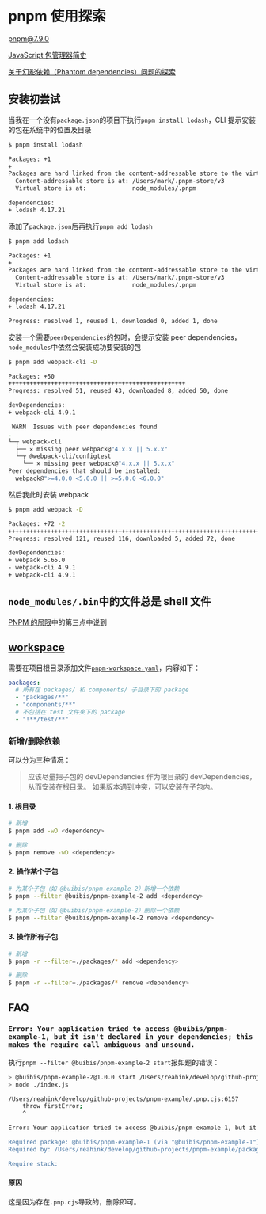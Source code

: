 # pnpm 使用探索

pnpm@7.9.0

[JavaScript 包管理器简史](https://github.com/zqinmiao/js-coding-rover/docs/yarn/javascript-package-manager-history/index.md)

[关于幻影依赖（Phantom dependencies）问题的探索](./docs/phantom-dependencies.md)

## 安装初尝试

当我在一个没有`package.json`的项目下执行`pnpm install lodash`，CLI 提示安装的包在系统中的位置及目录

```bash
$ pnpm install lodash

Packages: +1
+
Packages are hard linked from the content-addressable store to the virtual store.
  Content-addressable store is at: /Users/mark/.pnpm-store/v3
  Virtual store is at:             node_modules/.pnpm

dependencies:
+ lodash 4.17.21
```

添加了`package.json`后再执行`pnpm add lodash`

```bash
$ pnpm add lodash

Packages: +1
+
Packages are hard linked from the content-addressable store to the virtual store.
  Content-addressable store is at: /Users/mark/.pnpm-store/v3
  Virtual store is at:             node_modules/.pnpm

dependencies:
+ lodash 4.17.21

Progress: resolved 1, reused 1, downloaded 0, added 1, done

```

安装一个需要`peerDependencies`的包时，会提示安装 peer dependencies，`node_modules`中依然会安装成功要安装的包

```bash
$ pnpm add webpack-cli -D

Packages: +50
++++++++++++++++++++++++++++++++++++++++++++++++++
Progress: resolved 51, reused 43, downloaded 8, added 50, done

devDependencies:
+ webpack-cli 4.9.1

 WARN  Issues with peer dependencies found
.
└─┬ webpack-cli
  ├── ✕ missing peer webpack@"4.x.x || 5.x.x"
  └─┬ @webpack-cli/configtest
    └── ✕ missing peer webpack@"4.x.x || 5.x.x"
Peer dependencies that should be installed:
  webpack@">=4.0.0 <5.0.0 || >=5.0.0 <6.0.0"
```

然后我此时安装 webpack

```bash
$ pnpm add webpack -D

Packages: +72 -2
++++++++++++++++++++++++++++++++++++++++++++++++++++++++++++++++++++++++--
Progress: resolved 121, reused 116, downloaded 5, added 72, done

devDependencies:
+ webpack 5.65.0
- webpack-cli 4.9.1
+ webpack-cli 4.9.1
```

## `node_modules/.bin`中的文件总是 shell 文件

[PNPM 的局限](https://pnpm.io/zh/limitations)中的第三点中说到

## [workspace](https://pnpm.io/zh/workspaces)

需要在项目根目录添加文件[`pnpm-workspace.yaml`](https://pnpm.io/zh/pnpm-workspace_yaml)，内容如下：

```yaml
packages:
  # 所有在 packages/ 和 components/ 子目录下的 package
  - "packages/**"
  - "components/**"
  # 不包括在 test 文件夹下的 package
  - "!**/test/**"
```

### 新增/删除依赖

可以分为三种情况：

> 应该尽量把子包的 devDependencies 作为根目录的 devDependencies，从而安装在根目录。
> 如果版本遇到冲突，可以安装在子包内。

#### 1. 根目录

```bash
# 新增
$ pnpm add -wD <dependency>

# 删除
$ pnpm remove -wD <dependency>
```

#### 2. 操作某个子包

```bash
# 为某个子包（如 @buibis/pnpm-example-2）新增一个依赖
$ pnpm --filter @buibis/pnpm-example-2 add <dependency>

# 为某个子包（如 @buibis/pnpm-example-2）删除一个依赖
$ pnpm --filter @buibis/pnpm-example-2 remove <dependency>
```

#### 3. 操作所有子包

```bash
# 新增
$ pnpm -r --filter=./packages/* add <dependency>

# 删除
$ pnpm -r --filter=./packages/* remove <dependency>
```

## FAQ

### `Error: Your application tried to access @buibis/pnpm-example-1, but it isn't declared in your dependencies; this makes the require call ambiguous and unsound.`

执行`pnpm --filter @buibis/pnpm-example-2 start`报如题的错误：

```bash
> @buibis/pnpm-example-2@1.0.0 start /Users/reahink/develop/github-projects/pnpm-example/packages/pnpm-example-2
> node ./index.js

/Users/reahink/develop/github-projects/pnpm-example/.pnp.cjs:6157
    throw firstError;
    ^

Error: Your application tried to access @buibis/pnpm-example-1, but it isn't declared in your dependencies; this makes the require call ambiguous and unsound.

Required package: @buibis/pnpm-example-1 (via "@buibis/pnpm-example-1")
Required by: /Users/reahink/develop/github-projects/pnpm-example/packages/pnpm-example-2/

Require stack:
```

#### 原因

这是因为存在`.pnp.cjs`导致的，删除即可。
